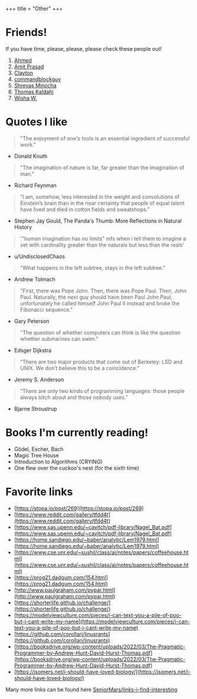+++
title = "Other"
+++

# Friends!

If you have time, please, please, please check these people out!

1. [Ahmed](https://alcassab.net/)
2. [Amit Prasad](https://amit.prasad.me/)
3. [Clayton](https://claytonwramsey.github.io/)
4. [commandblockguy](https://commandblockguy.xyz/)
5. [Shreyas Minocha](https://shreyasminocha.me/)
6. [Thomas Kaldahl](https://thomaskaldahl.com/)
7. [Wisha W.](https://wisha.page/)

# Quotes I like

> "The enjoyment of one's tools is an essential ingredient of successful work."
- Donald Knuth

> "The imagination of nature is far, far greater than the imagination of man."
- Richard Feynman

> “I am, somehow, less interested in the weight and convolutions of Einstein’s brain than in the near certainty that people of equal talent have lived and died in cotton fields and sweatshops.”
- Stephen Jay Gould, The Panda's Thumb: More Reflections in Natural History 

> '"human imagination has no limits" mfs when i tell them to imagine a set with cardinality greater than the naturals but less than the reals'
- u/UndisclosedChaos

> "What happens in the left subtree, stays in the left subtree."
- Andrew Tolmach

> "First, there was Pope John. Then, there was Pope Paul. Then, John Paul. Naturally, the next guy should have been Paul John Paul; unfortunately he called himself John Paul II instead and broke the Fibonacci sequence."
- Gary Peterson

> "The question of whether computers can think is like the question whether submarines can swim."
- Edsger Dijkstra

> “There are two major products that come out of Berkeley: LSD and UNIX.  We don’t believe this to be a coincidence.”
- Jeremy S. Anderson

> “There are only two kinds of programming languages: those people always bitch about and those nobody uses.”
- Bjarne Stroustrup

# Books I'm currently reading!
- Gödel, Escher, Bach
- Magic Tree House
- Introduction to Algorithms (CRYING)
- One flew over the cuckoo's nest (for the sixth time)

# Favorite links
- [https://stopa.io/post/269](https://stopa.io/post/269)
- [https://www.reddit.com/gallery/tfdd4t](https://www.reddit.com/gallery/tfdd4t)
- [https://www.sas.upenn.edu/~cavitch/pdf-library/Nagel_Bat.pdf](https://www.sas.upenn.edu/~cavitch/pdf-library/Nagel_Bat.pdf)
- [https://home.sandiego.edu/~baber/analytic/Lem1979.html](https://home.sandiego.edu/~baber/analytic/Lem1979.html)
- [https://www.cse.unr.edu/~sushil/class/ai/notes/papers/coffeehouse.html](https://www.cse.unr.edu/~sushil/class/ai/notes/papers/coffeehouse.html)
- [https://prog21.dadgum.com/154.html](https://prog21.dadgum.com/154.html)
- [http://www.paulgraham.com/pypar.html](http://www.paulgraham.com/pypar.html)
- [https://shorterlife.github.io/challenge/](https://shorterlife.github.io/challenge/)
- [https://modelviewculture.com/pieces/i-can-text-you-a-pile-of-poo-but-i-cant-write-my-name](https://modelviewculture.com/pieces/i-can-text-you-a-pile-of-poo-but-i-cant-write-my-name)
- [https://github.com/corollari/linusrants](https://github.com/corollari/linusrants)
- [https://booksdrive.org/wp-content/uploads/2022/03/The-Pragmatic-Programmer-by-Andrew-Hunt-David-Hurst-Thomas.pdf](https://booksdrive.org/wp-content/uploads/2022/03/The-Pragmatic-Programmer-by-Andrew-Hunt-David-Hurst-Thomas.pdf)
- [https://jsomers.net/i-should-have-loved-biology/](https://jsomers.net/i-should-have-loved-biology/)

Many more links can be found here [SeniorMars/links-i-find-interesting](https://github.com/SeniorMars/links-i-find-interesting)
